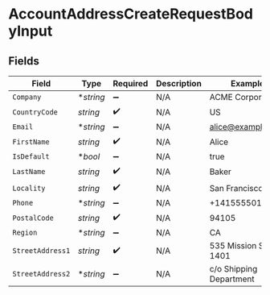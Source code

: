 # AccountAddressCreateRequestBodyInput


## Fields

| Field                    | Type                     | Required                 | Description              | Example                  |
| ------------------------ | ------------------------ | ------------------------ | ------------------------ | ------------------------ |
| `Company`                | **string*                | :heavy_minus_sign:       | N/A                      | ACME Corporation         |
| `CountryCode`            | *string*                 | :heavy_check_mark:       | N/A                      | US                       |
| `Email`                  | **string*                | :heavy_minus_sign:       | N/A                      | alice@example.com        |
| `FirstName`              | *string*                 | :heavy_check_mark:       | N/A                      | Alice                    |
| `IsDefault`              | **bool*                  | :heavy_minus_sign:       | N/A                      | true                     |
| `LastName`               | *string*                 | :heavy_check_mark:       | N/A                      | Baker                    |
| `Locality`               | *string*                 | :heavy_check_mark:       | N/A                      | San Francisco            |
| `Phone`                  | **string*                | :heavy_minus_sign:       | N/A                      | +14155550199             |
| `PostalCode`             | *string*                 | :heavy_check_mark:       | N/A                      | 94105                    |
| `Region`                 | **string*                | :heavy_minus_sign:       | N/A                      | CA                       |
| `StreetAddress1`         | *string*                 | :heavy_check_mark:       | N/A                      | 535 Mission St, Ste 1401 |
| `StreetAddress2`         | **string*                | :heavy_minus_sign:       | N/A                      | c/o Shipping Department  |